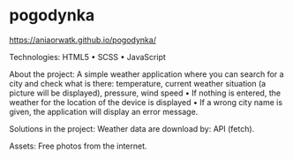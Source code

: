 # pogodynka

https://aniaorwatk.github.io/pogodynka/

Technologies: HTML5 • SCSS • JavaScript

About the project: A simple weather application where you can search for a city and check what is there: temperature, current weather situation (a picture will be displayed), pressure, wind speed  • 
If nothing is entered, the weather for the location of the device is displayed • If a wrong city name is given, the application will display an error message.

Solutions in the project: Weather data are download by: API (fetch).

Assets: Free photos from the internet.
